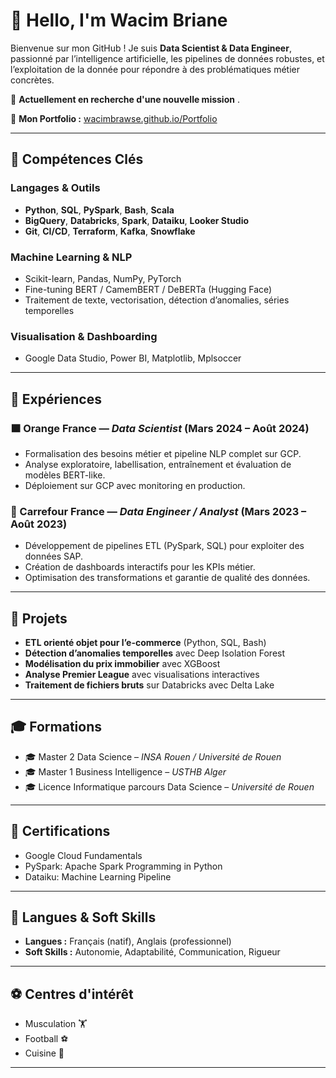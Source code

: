 # 👋 Hello, I'm Wacim Briane

Bienvenue sur mon GitHub ! Je suis **Data Scientist & Data Engineer**, passionné par l’intelligence artificielle, les pipelines de données robustes, et l’exploitation de la donnée pour répondre à des problématiques métier concrètes.

🎯 **Actuellement en recherche d'une nouvelle mission** .

🔗 **Mon Portfolio :** [wacimbrawse.github.io/Portfolio](https://wacimbrawse.github.io/Portfolio/)

---

## 🧠 Compétences Clés

### Langages & Outils
- **Python**, **SQL**, **PySpark**, **Bash**, **Scala**
- **BigQuery**, **Databricks**, **Spark**, **Dataiku**, **Looker Studio**
- **Git**, **CI/CD**, **Terraform**, **Kafka**, **Snowflake**

### Machine Learning & NLP
- Scikit-learn, Pandas, NumPy, PyTorch
- Fine-tuning BERT / CamemBERT / DeBERTa (Hugging Face)
- Traitement de texte, vectorisation, détection d’anomalies, séries temporelles

### Visualisation & Dashboarding
- Google Data Studio, Power BI, Matplotlib, Mplsoccer

---

## 💼 Expériences

### 🟧 Orange France — *Data Scientist* (Mars 2024 – Août 2024)
- Formalisation des besoins métier et pipeline NLP complet sur GCP.
- Analyse exploratoire, labellisation, entraînement et évaluation de modèles BERT-like.
- Déploiement sur GCP avec monitoring en production.

### 🛒 Carrefour France — *Data Engineer / Analyst* (Mars 2023 – Août 2023)
- Développement de pipelines ETL (PySpark, SQL) pour exploiter des données SAP.
- Création de dashboards interactifs pour les KPIs métier.
- Optimisation des transformations et garantie de qualité des données.

---

## 🧪 Projets

- **ETL orienté objet pour l’e-commerce** (Python, SQL, Bash)
- **Détection d’anomalies temporelles** avec Deep Isolation Forest
- **Modélisation du prix immobilier** avec XGBoost
- **Analyse Premier League** avec visualisations interactives
- **Traitement de fichiers bruts** sur Databricks avec Delta Lake

---

## 🎓 Formations

- 🎓 Master 2 Data Science – *INSA Rouen / Université de Rouen*
- 🎓 Master 1 Business Intelligence – *USTHB Alger*
- 🎓 Licence Informatique parcours Data Science – *Université de Rouen*

---

## 📜 Certifications

- Google Cloud Fundamentals
- PySpark: Apache Spark Programming in Python
- Dataiku: Machine Learning Pipeline

---

## 💬 Langues & Soft Skills

- **Langues :** Français (natif), Anglais (professionnel)
- **Soft Skills :** Autonomie, Adaptabilité, Communication, Rigueur

---

## ⚽ Centres d'intérêt

- Musculation 🏋️
- Football ⚽
- Cuisine 🍳

---

